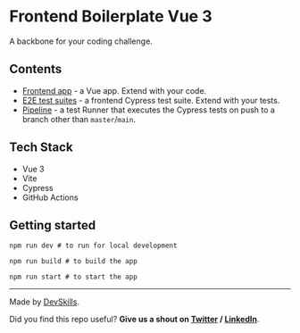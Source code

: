 # Frontend Boilerplate Vue 3

A backbone for your coding challenge.

## Contents

- [Frontend app](https://github.com/DevSkillsHQ/frontend-boilerplate-vue/tree/main/app-frontend) - a Vue app. Extend with your code.
- [E2E test suites](https://github.com/DevSkillsHQ/frontend-boilerplate-vue/tree/main/cypress/integration) - a frontend Cypress test suite. Extend with your tests.
- [Pipeline](https://github.com/DevSkillsHQ/frontend-boilerplate-vue/blob/main/.github/workflows/tests.yml) - a test Runner that executes the Cypress tests on push to a branch other than `master`/`main`.

## Tech Stack

- Vue 3
- Vite
- Cypress
- GitHub Actions

## Getting started

```
npm run dev # to run for local development

npm run build # to build the app

npm run start # to start the app
```

---

Made by [DevSkills](https://devskills.co).

Did you find this repo useful? **Give us a shout on [Twitter](https://twitter.com/DevSkillsHQ) / [LinkedIn](https://www.linkedin.com/company/devskills)**.

